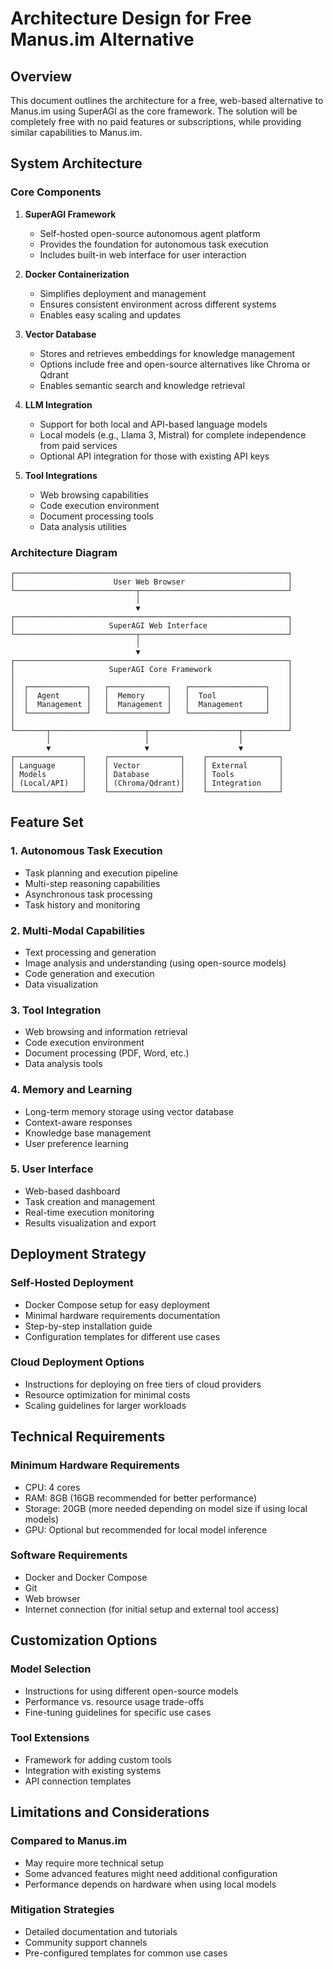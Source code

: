 # Architecture Design for Free Manus.im Alternative

## Overview

This document outlines the architecture for a free, web-based alternative to Manus.im using SuperAGI as the core framework. The solution will be completely free with no paid features or subscriptions, while providing similar capabilities to Manus.im.

## System Architecture

### Core Components

1. **SuperAGI Framework**
   - Self-hosted open-source autonomous agent platform
   - Provides the foundation for autonomous task execution
   - Includes built-in web interface for user interaction

2. **Docker Containerization**
   - Simplifies deployment and management
   - Ensures consistent environment across different systems
   - Enables easy scaling and updates

3. **Vector Database**
   - Stores and retrieves embeddings for knowledge management
   - Options include free and open-source alternatives like Chroma or Qdrant
   - Enables semantic search and knowledge retrieval

4. **LLM Integration**
   - Support for both local and API-based language models
   - Local models (e.g., Llama 3, Mistral) for complete independence from paid services
   - Optional API integration for those with existing API keys

5. **Tool Integrations**
   - Web browsing capabilities
   - Code execution environment
   - Document processing tools
   - Data analysis utilities

### Architecture Diagram

```
┌─────────────────────────────────────────────────────────────┐
│                      User Web Browser                       │
└───────────────────────────┬─────────────────────────────────┘
                            │
                            ▼
┌─────────────────────────────────────────────────────────────┐
│                     SuperAGI Web Interface                  │
└───────────────────────────┬─────────────────────────────────┘
                            │
                            ▼
┌─────────────────────────────────────────────────────────────┐
│                     SuperAGI Core Framework                 │
│                                                             │
│  ┌─────────────┐   ┌─────────────┐   ┌─────────────────┐    │
│  │  Agent      │   │  Memory     │   │  Tool           │    │
│  │  Management │   │  Management │   │  Management     │    │
│  └─────────────┘   └─────────────┘   └─────────────────┘    │
│                                                             │
└───────┬─────────────────────┬────────────────────┬──────────┘
        │                     │                    │
        ▼                     ▼                    ▼
┌───────────────┐    ┌────────────────┐    ┌────────────────┐
│ Language      │    │ Vector         │    │ External       │
│ Models        │    │ Database       │    │ Tools          │
│ (Local/API)   │    │ (Chroma/Qdrant)│    │ Integration    │
└───────────────┘    └────────────────┘    └────────────────┘
```

## Feature Set

### 1. Autonomous Task Execution
- Task planning and execution pipeline
- Multi-step reasoning capabilities
- Asynchronous task processing
- Task history and monitoring

### 2. Multi-Modal Capabilities
- Text processing and generation
- Image analysis and understanding (using open-source models)
- Code generation and execution
- Data visualization

### 3. Tool Integration
- Web browsing and information retrieval
- Code execution environment
- Document processing (PDF, Word, etc.)
- Data analysis tools

### 4. Memory and Learning
- Long-term memory storage using vector database
- Context-aware responses
- Knowledge base management
- User preference learning

### 5. User Interface
- Web-based dashboard
- Task creation and management
- Real-time execution monitoring
- Results visualization and export

## Deployment Strategy

### Self-Hosted Deployment
- Docker Compose setup for easy deployment
- Minimal hardware requirements documentation
- Step-by-step installation guide
- Configuration templates for different use cases

### Cloud Deployment Options
- Instructions for deploying on free tiers of cloud providers
- Resource optimization for minimal costs
- Scaling guidelines for larger workloads

## Technical Requirements

### Minimum Hardware Requirements
- CPU: 4 cores
- RAM: 8GB (16GB recommended for better performance)
- Storage: 20GB (more needed depending on model size if using local models)
- GPU: Optional but recommended for local model inference

### Software Requirements
- Docker and Docker Compose
- Git
- Web browser
- Internet connection (for initial setup and external tool access)

## Customization Options

### Model Selection
- Instructions for using different open-source models
- Performance vs. resource usage trade-offs
- Fine-tuning guidelines for specific use cases

### Tool Extensions
- Framework for adding custom tools
- Integration with existing systems
- API connection templates

## Limitations and Considerations

### Compared to Manus.im
- May require more technical setup
- Some advanced features might need additional configuration
- Performance depends on hardware when using local models

### Mitigation Strategies
- Detailed documentation and tutorials
- Community support channels
- Pre-configured templates for common use cases
